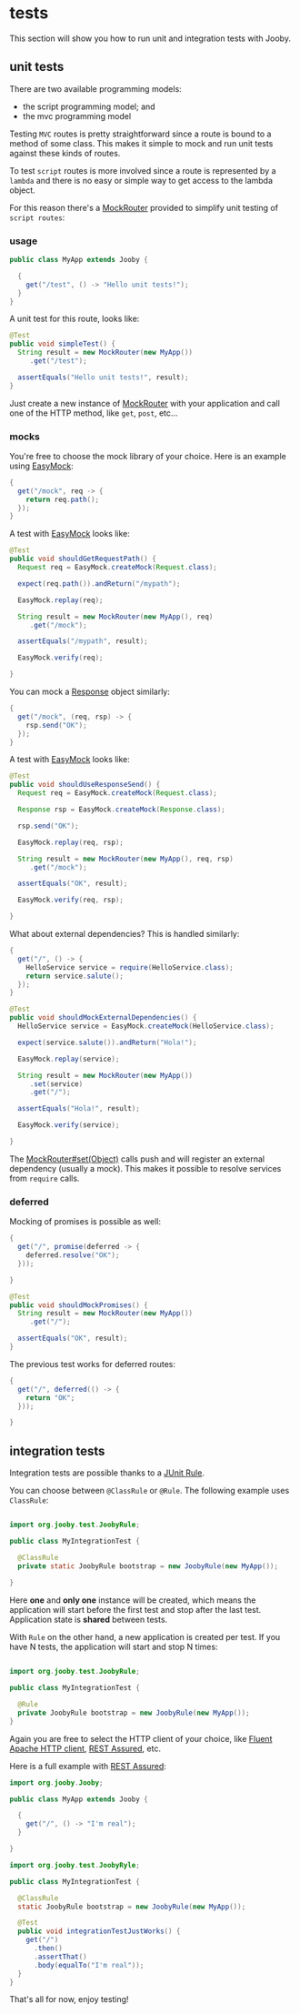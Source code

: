 # tests

This section will show you how to run unit and integration tests with Jooby.

## unit tests

There are two available programming models:

* the script programming model; and 
* the mvc programming model 

Testing ```MVC``` routes is pretty straightforward since a route is bound to a method of some class. This makes it simple to mock and run unit tests against these kinds of routes.

To test ```script``` routes is more involved since a route is represented by a ```lambda``` and there is no easy or simple way to get access to the lambda object.

For this reason there's a [MockRouter]({{defdocs}}/mvc/MockRouter.html) provided to simplify unit testing of ```script routes```:

### usage

```java
public class MyApp extends Jooby {

  {
    get("/test", () -> "Hello unit tests!");
  }
}
```

A unit test for this route, looks like:

```java
@Test
public void simpleTest() {
  String result = new MockRouter(new MyApp())
     .get("/test");

  assertEquals("Hello unit tests!", result);
}
```

Just create a new instance of [MockRouter]({{defdocs}}/mvc/MockRouter.html) with your application and call one of the HTTP method, like ```get```, ```post```, etc...

### mocks

You're free to choose the mock library of your choice. Here is an example using <a href="http://easymock.org">EasyMock</a>:

```java
{
  get("/mock", req -> {
    return req.path();
  });
}
```

A test with <a href="http://easymock.org">EasyMock</a> looks like:

```java
@Test
public void shouldGetRequestPath() {
  Request req = EasyMock.createMock(Request.class);

  expect(req.path()).andReturn("/mypath");

  EasyMock.replay(req);

  String result = new MockRouter(new MyApp(), req)
     .get("/mock");

  assertEquals("/mypath", result);

  EasyMock.verify(req);

}
```

You can mock a [Response]({{defdocs}}/Response.html) object similarly:

```java
{
  get("/mock", (req, rsp) -> {
    rsp.send("OK");
  });
}
```

A test with <a href="http://easymock.org">EasyMock</a> looks like:

```java
@Test
public void shouldUseResponseSend() {
  Request req = EasyMock.createMock(Request.class);

  Response rsp = EasyMock.createMock(Response.class);

  rsp.send("OK");

  EasyMock.replay(req, rsp);

  String result = new MockRouter(new MyApp(), req, rsp)
     .get("/mock");

  assertEquals("OK", result);

  EasyMock.verify(req, rsp);

}
```

What about external dependencies? This is handled similarly:

```java
{
  get("/", () -> {
    HelloService service = require(HelloService.class);
    return service.salute();
  });
}
```

```java
@Test
public void shouldMockExternalDependencies() {
  HelloService service = EasyMock.createMock(HelloService.class);

  expect(service.salute()).andReturn("Hola!");

  EasyMock.replay(service);

  String result = new MockRouter(new MyApp())
     .set(service)
     .get("/");

  assertEquals("Hola!", result);

  EasyMock.verify(service);

}
```

The [MockRouter#set(Object)]({{defdocs}}/mvc/MockRouter.html#set-java.lang.Object-) calls push and will register an external dependency (usually a mock). This makes it possible to resolve services from ```require``` calls.

### deferred

Mocking of promises is possible as well:

```java
{
  get("/", promise(deferred -> {
    deferred.resolve("OK");
  }));

}
```

```java
@Test
public void shouldMockPromises() {
  String result = new MockRouter(new MyApp())
     .get("/");

  assertEquals("OK", result);
}
```

The previous test works for deferred routes: 

```java
{
  get("/", deferred(() -> {
    return "OK";
  }));

}
```

## integration tests

Integration tests are possible thanks to a [JUnit Rule](https://github.com/junit-team/junit4/wiki/Rules).

You can choose between `@ClassRule` or `@Rule`. The following example uses `ClassRule`:

```java

import org.jooby.test.JoobyRule;

public class MyIntegrationTest {

  @ClassRule
  private static JoobyRule bootstrap = new JoobyRule(new MyApp());
  
}
```

Here **one** and **only one** instance will be created, which means the application will start before the first test and stop after the last test. Application state is **shared** between tests.

With `Rule` on the other hand, a new application is created per test. If you have N tests, the application will start and stop N times:

```java

import org.jooby.test.JoobyRule;

public class MyIntegrationTest {

  @Rule
  private JoobyRule bootstrap = new JoobyRule(new MyApp());
}
```

Again you are free to select the HTTP client of your choice, like [Fluent Apache HTTP client](https://hc.apache.org/httpcomponents-client-ga/tutorial/html/fluent.html), [REST Assured](https://github.com/rest-assured/rest-assured), etc.

Here is a full example with [REST Assured](https://github.com/rest-assured/rest-assured):

```java
import org.jooby.Jooby;

public class MyApp extends Jooby {

  {
    get("/", () -> "I'm real");
  }

}

import org.jooby.test.JoobyRyle;

public class MyIntegrationTest {

  @ClassRule
  static JoobyRule bootstrap = new JoobyRule(new MyApp());

  @Test
  public void integrationTestJustWorks() {
    get("/")
      .then()
      .assertThat()
      .body(equalTo("I'm real"));
  }
}
```

That's all for now, enjoy testing!

